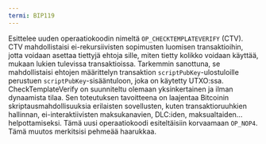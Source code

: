 ```yaml
---
termi: BIP119
---
```


Esittelee uuden operaatiokoodin nimeltä `OP_CHECKTEMPLATEVERIFY` (CTV). CTV mahdollistaisi ei-rekursiivisten sopimusten luomisen transaktioihin, jotta voidaan asettaa tiettyjä ehtoja sille, miten tietty kolikko voidaan käyttää, mukaan lukien tulevissa transaktioissa. Tarkemmin sanottuna, se mahdollistaisi ehtojen määrittelyn transaktion `scriptPubKey`-ulostuloille perustuen `scriptPubKey`-sisääntuloon, joka on käytetty UTXO:ssa. CheckTemplateVerify on suunniteltu olemaan yksinkertainen ja ilman dynaamista tilaa. Sen toteutuksen tavoitteena on laajentaa Bitcoinin skriptausmahdollisuuksia erilaisten sovellusten, kuten transaktioruuhkien hallinnan, ei-interaktiivisten maksukanavien, DLC:iden, maksualtaiden... helpottamiseksi. Tämä uusi operaatiokoodi esiteltäisiin korvaamaan `OP_NOP4`. Tämä muutos merkitsisi pehmeää haarukkaa.
